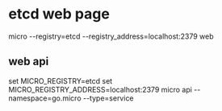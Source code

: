 # etcd web page
micro --registry=etcd --registry_address=localhost:2379 web



## web api

set MICRO_REGISTRY=etcd
set MICRO_REGISTRY_ADDRESS=localhost:2379
micro api --namespace=go.micro --type=service

